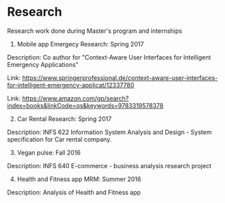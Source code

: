 # Research
Research work done during Master's program and internships


1. Mobile app Emergecy Research: Spring 2017

Description: Co author for "Context-Aware User Interfaces for Intelligent Emergency Applications" 

Link: https://www.springerprofessional.de/context-aware-user-interfaces-for-intelligent-emergency-applicat/12337780

Link: https://www.amazon.com/gp/search?index=books&linkCode=qs&keywords=9783319578378


2. Car Rental Research: Spring 2017

Description: INFS 622 Information System Analysis and Design - System specification for Car rental company.

3. Vegan pulse: Fall 2016

Description: INFS 640 E-commerce - business analysis research project 

4. Health and Fitness app MRM: Summer 2016

Description: Analysis of Health and Fitness app
